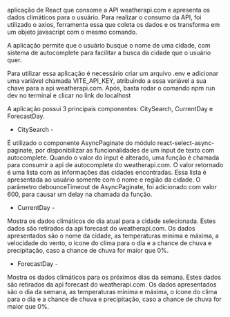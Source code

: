 aplicação de React que consome a API weatherapi.com e apresenta os dados climáticos para o usuário. Para realizar o consumo da API, foi utilizado o axios, ferramenta essa que coleta os dados e os transforma em um objeto javascript com o mesmo comando.

A aplicação permite que o usuário busque o nome de uma cidade, com sistema de autocomplete para facilitar a busca da cidade que o usuário quer.

Para utilizar essa aplicação é necessário criar um arquivo .env e adicionar uma variável chamada VITE_API_KEY, atribuindo a essa variável a sua chave para a api weatherapi.com. Após, basta rodar o comando npm run dev no terminal e clicar no link do localhost

A aplicação possui 3 principais componentes: CitySearch, CurrentDay e ForecastDay.

 - CitySearch -

É utilizado o componente AsyncPaginate do módulo react-select-async-paginate, por disponibilizar as funcionalidades de um input de texto com autocomplete. Quando o valor do input é alterado, uma função é chamada para consumir a api de autocomplete do weatherapi.com. O valor retornado é uma lista com as informações das cidades encontradas. Essa lista é apresentada ao usuário somente com o nome e região da cidade. O parâmetro debounceTimeout de AsyncPaginate, foi adicionado com valor 600, para causar um delay na chamada da função.

 - CurrentDay -

Mostra os dados climáticos do dia atual para a cidade selecionada. Estes dados são retirados da api forecast do weatherapi.com. Os dados apresentados são o nome da cidade, as temperaturas mínima e máxima, a velocidade do vento, o ícone do clima para o dia e a chance de chuva e precipitação, caso a chance de chuva for maior que 0%.

 - ForecastDay -

Mostra os dados climáticos para os próximos dias da semana. Estes dados são retirados da api forecast do weatherapi.com. Os dados apresentados são o dia da semana, as temperaturas mínima e máxima, o ícone do clima para o dia e a chance de chuva e precipitação, caso a chance de chuva for maior que 0%.

